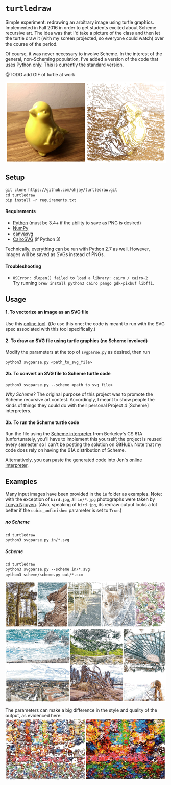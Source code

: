 # `turtledraw`
Simple experiment: redrawing an arbitrary image using turtle graphics. Implemented in Fall 2016 in order to get students excited about Scheme recursive art. The idea was that I'd take a picture of the class and then let the turtle draw it (with my screen projected, so everyone could watch) over the course of the period.

Of course, it was never necessary to involve Scheme. In the interest of the general, non-Scheming population, I've added a version of the code that uses Python only. This is currently the standard version.

@TODO add GIF of turtle at work

![bird](out/comparisons/bird.jpg)

## Setup
```
git clone https://github.com/ohjay/turtledraw.git
cd turtledraw
pip install -r requirements.txt
```

#### Requirements
- [Python](https://www.python.org/) (must be 3.4+ if the ability to save as PNG is desired)
- [NumPy](http://www.numpy.org/)
- [canvasvg](https://github.com/WojciechMula/canvas2svg)
- [CairoSVG](http://cairosvg.org/) (if Python 3)

Technically, everything can be run with Python 2.7 as well. However, images will be saved as SVGs instead of PNGs.

#### Troubleshooting
- `OSError: dlopen() failed to load a library: cairo / cairo-2`<br>
  Try running `brew install python3 cairo pango gdk-pixbuf libffi`.

## Usage
#### 1. To vectorize an image as an SVG file
Use this [online tool](https://www.vectorizer.io/). (_Do_ use this one; the code is meant to run with the SVG spec associated with this tool specifically.)

#### 2. To draw an SVG file using turtle graphics (no Scheme involved)
Modify the parameters at the top of `svgparse.py` as desired, then run
```
python3 svgparse.py <path_to_svg_file>
```

#### 2b. To convert an SVG file to Scheme turtle code
```
python3 svgparse.py --scheme <path_to_svg_file>
```

_Why Scheme?_ The original purpose of this project was to promote the Scheme recursive art contest. Accordingly, I meant to show people the kinds of things they could do with their personal Project 4 [Scheme] interpreters.

#### 3b. To run the Scheme turtle code
Run the file using the [Scheme interpreter](https://inst.eecs.berkeley.edu/~cs61a/sp17/proj/scheme/) from Berkeley's CS 61A (unfortunately, you'll have to implement this yourself; the project is reused every semester so I can't be posting the solution on GitHub). Note that my code does rely on having the 61A distribution of Scheme.

Alternatively, you can paste the generated code into Jen's [online interpreter](https://scheme.cs61a.org/).

## Examples
Many input images have been provided in the `in` folder as examples. Note: with the exception of `bird.jpg`, all `in/*.jpg` photographs were taken by [Tonya Nguyen](https://tonyanguyen.github.io/). (Also, speaking of `bird.jpg`, its redraw output looks a lot better if the `cubic_unfinished` parameter is set to `True`.)

##### _no Scheme_
```
cd turtledraw
python3 svgparse.py in/*.svg
```

##### _Scheme_
```
cd turtledraw
python3 svgparse.py --scheme in/*.svg
python3 scheme/scheme.py out/*.scm
```

![examples 5, 19, 27, 32, 37](out/comparisons/examples0.jpg)
![examples 4, 6, 7, 16, 12, 23](out/comparisons/examples1.jpg)

The parameters can make a big difference in the style and quality of the output, as evidenced here:
![example 41](out/comparisons/example41.jpg)
